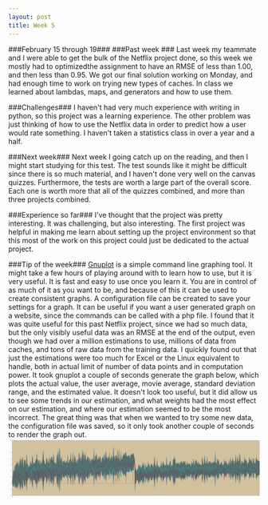 ```yaml
---
layout: post
title: Week 5
---
```


###February 15 through 19###
###Past week ###
Last week my teammate and I were able to get the bulk of the Netflix project done, so this week we mostly had to optimizedthe assignment to have an RMSE of less than 1.00, and then less than 0.95. We  got our final solution working on Monday, and had enough time to work on trying new types of caches. In class we learned about lambdas, maps, and generators and how to use them. 

###Challenges###
I haven't had very much experience with writing in python, so this project was a learning experience. The other problem was just thinking of how to use the Netflix data in order to predict how a user would rate something. I haven't taken a statistics class in over a year and a half. 

###Next week###
Next week I going catch up on the reading, and then I might start studying for this test. The test sounds like it might be difficult since there is so much material, and I haven't done very well on the canvas quizzes. Furthermore, the tests are worth a large part of the overall score. Each one is worth more that all of the quizzes combined, and more than three projects combined.

###Experience so far###
I've thought that the project was pretty interesting. It was challenging, but also interesting. The first project was helpful in making me learn about setting up the project environment so that this most of the work on this project could just be dedicated to the actual project.

###Tip of the week###
[Gnuplot](http://www.gnuplot.info/) is a simple command line graphing tool. It might take a few hours of playing around with to learn how to use, but it is very useful. It is fast and easy to use once you learn it. You are in control of as much of it as you want to be, and because of this it can be used to create consistent graphs. A configuration file can be created to save your settings for a graph. It can be useful if you want a user generated graph on a website, since the commands can be called with a php file.
I found that it was quite useful for this past Netflix project, since we had so much data, but the only visibly useful data was an RMSE at the end of the output, even though we had over a million estimations to use, millions of data from caches, and tons of raw data from the training data. I quickly found out that just the estimations were too much for Excel or the Linux equivalent to  handle, both in actual limit of number of data points and in computation power. It took gnuplot a couple of seconds generate the graph below, which plots the actual value, the user average, movie average, standard deviation range, and the estimated value. It doesn't look too useful, but it did allow us to see some trends in our estimation, and what weights had the most effect on our estimation, and where our estimation seemed to be the most incorrect. The great thing was that when we wanted to try some new data, the configuration file was saved, so it only took another couple of seconds to render the graph out. 
[![Click for a larger image](https://raw.githubusercontent.com/nathanbain314/cs373-blog/master/images/gnuplot_small.png)](https://raw.githubusercontent.com/nathanbain314/cs373-blog/master/images/gnuplot.png)
